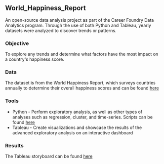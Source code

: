 ## World_Happiness_Report

An open-source data analysis project as part of the Career Foundry Data Analytics program. Through the use of both Python and Tableau, yearly datasets were analyzed to discover trends or patterns. 

### Objective

To explore any trends and determine what factors have the most impact on a country's happiness score. 

### Data

The dataset is from the World Happiness Report, which surveys countries annually to determine their overall happiness scores and can be found [here](https://www.kaggle.com/datasets/unsdsn/world-happiness)

### Tools

- Python - Perform exploratory analysis, as well as other types of analyses such as regression, cluster, and time-series. Scripts can be found [here](https://github.com/bryan-limbo/World_Happiness_Report/tree/main/World%20Happiness%20Report/03.%20Scripts)
- Tableau - Create visualizations and showcase the results of the advanced exploratory analysis on an interactive dashboard

### Results

The Tableau storyboard can be found [here](https://public.tableau.com/app/profile/bryan.lim3944/viz/WorldHappinessReport_16692311404740/WorldHappinessReport)
